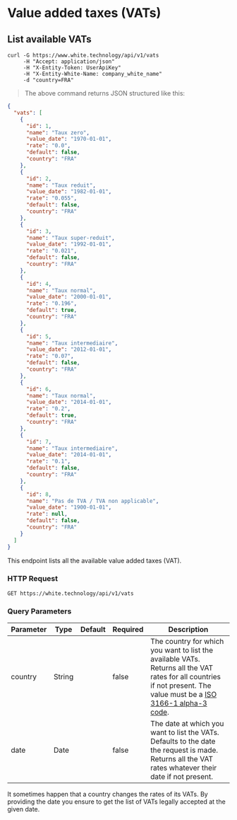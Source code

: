 # Value added taxes (VATs)

## List available VATs

```curl
curl -G https://www.white.technology/api/v1/vats
     -H "Accept: application/json"
     -H "X-Entity-Token: UserApiKey"
     -H "X-Entity-White-Name: company_white_name"
     -d "country=FRA"
```

> The above command returns JSON structured like this:

```json
{
  "vats": [
    {
      "id": 1,
      "name": "Taux zero",
      "value_date": "1970-01-01",
      "rate": "0.0",
      "default": false,
      "country": "FRA"
    },
    {
      "id": 2,
      "name": "Taux reduit",
      "value_date": "1982-01-01",
      "rate": "0.055",
      "default": false,
      "country": "FRA"
    },
    {
      "id": 3,
      "name": "Taux super-reduit",
      "value_date": "1992-01-01",
      "rate": "0.021",
      "default": false,
      "country": "FRA"
    },
    {
      "id": 4,
      "name": "Taux normal",
      "value_date": "2000-01-01",
      "rate": "0.196",
      "default": true,
      "country": "FRA"
    },
    {
      "id": 5,
      "name": "Taux intermediaire",
      "value_date": "2012-01-01",
      "rate": "0.07",
      "default": false,
      "country": "FRA"
    },
    {
      "id": 6,
      "name": "Taux normal",
      "value_date": "2014-01-01",
      "rate": "0.2",
      "default": true,
      "country": "FRA"
    },
    {
      "id": 7,
      "name": "Taux intermediaire",
      "value_date": "2014-01-01",
      "rate": "0.1",
      "default": false,
      "country": "FRA"
    },
    {
      "id": 8,
      "name": "Pas de TVA / TVA non applicable",
      "value_date": "1900-01-01",
      "rate": null,
      "default": false,
      "country": "FRA"
    }
  ]
}
```

This endpoint lists all the available value added taxes (VAT).

### HTTP Request

`GET https://white.technology/api/v1/vats`

### Query Parameters

Parameter | Type | Default | Required | Description
--------- | ---- | --------| -------- | -----------
country | String | | false | The country for which you want to list the available VATs. Returns all the VAT rates for all countries if not present. The value must be a [ISO 3166-1 alpha-3 code](https://en.wikipedia.org/wiki/ISO_3166-1_alpha-3).
date | Date | | false | The date at which you want to list the VATs. Defaults to the date the request is made. Returns all the VAT rates whatever their date if not present.

<aside class="notice">
It sometimes happen that a country changes the rates of its VATs. By providing the date you ensure to get the list of VATs legally accepted at the given date.
</aside>